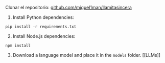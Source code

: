 Clonar el repositorio: [github.com/miguel1man/llamitasincera](https://github.com/miguel1man/llamitasincera)

1. Install Python dependencies:

```
pip install -r requirements.txt
```

2. Install Node.js dependencies:

```
npm install
```

3. Download a language model and place it in the `models` folder. [[LLMs]]
